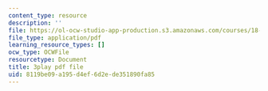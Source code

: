 ```yaml
---
content_type: resource
description: ''
file: https://ol-ocw-studio-app-production.s3.amazonaws.com/courses/18-01sc-single-variable-calculus-fall-2010/8119be09a195d4ef6d2ede351890fa85_z1FRDkxlmg8.pdf
file_type: application/pdf
learning_resource_types: []
ocw_type: OCWFile
resourcetype: Document
title: 3play pdf file
uid: 8119be09-a195-d4ef-6d2e-de351890fa85
---
```

